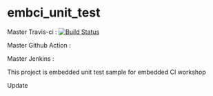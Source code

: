 # embci_unit_test

Master Travis-ci : [![Build Status](https://travis-ci.org/kirin1840/embci_unit_test.svg?branch=master)](https://travis-ci.org/kirin1840/embci_unit_test)

Master Github Action : 

Master Jenkins : 


This project is embedded unit test sample for embedded CI workshop

Update
